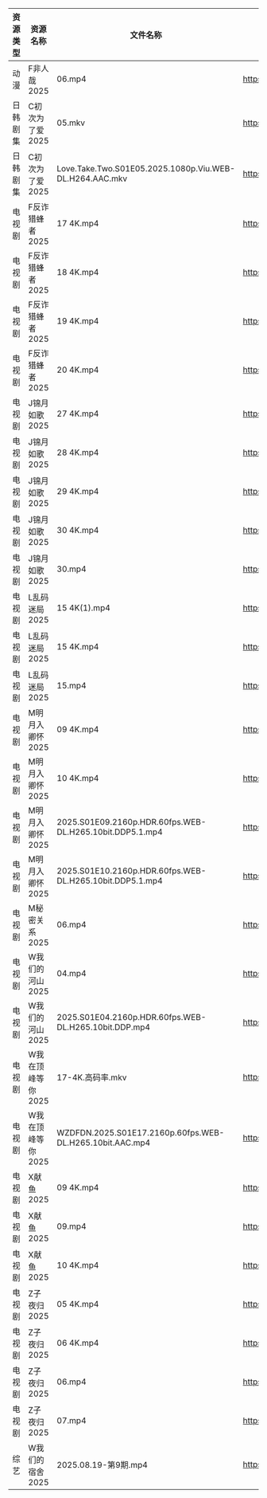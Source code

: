 | 资源类型 | 资源名称        | 文件名称                                                     | 分享链接                                 | 更新时间                |
| ---- | ----------- | -------------------------------------------------------- | ------------------------------------ | ------------------- |
| 动漫   | F非人哉2025    | 06.mp4                                                   | https://pan.quark.cn/s/f1a1468453ba  | 2025-08-19 21:19:05 |
| 日韩剧集 | C初次为了爱2025  | 05.mkv                                                   | https://pan.quark.cn/s/0523b5d1b795  | 2025-08-19 21:16:59 |
| 日韩剧集 | C初次为了爱2025  | Love.Take.Two.S01E05.2025.1080p.Viu.WEB-DL.H264.AAC.mkv  | https://pan.quark.cn/s/0523b5d1b795  | 2025-08-19 21:17:04 |
| 电视剧  | F反诈猎蜂者2025  | 17 4K.mp4                                                | https://www.alipan.com/s/y2n2PsHN76n | 2025-08-19 20:00:36 |
| 电视剧  | F反诈猎蜂者2025  | 18 4K.mp4                                                | https://www.alipan.com/s/y2n2PsHN76n | 2025-08-19 20:00:36 |
| 电视剧  | F反诈猎蜂者2025  | 19 4K.mp4                                                | https://www.alipan.com/s/y2n2PsHN76n | 2025-08-19 20:00:35 |
| 电视剧  | F反诈猎蜂者2025  | 20 4K.mp4                                                | https://www.alipan.com/s/y2n2PsHN76n | 2025-08-19 20:00:34 |
| 电视剧  | J锦月如歌2025   | 27 4K.mp4                                                | https://www.alipan.com/s/jdpjNxUdeEZ | 2025-08-19 20:00:46 |
| 电视剧  | J锦月如歌2025   | 28 4K.mp4                                                | https://www.alipan.com/s/jdpjNxUdeEZ | 2025-08-19 20:00:45 |
| 电视剧  | J锦月如歌2025   | 29 4K.mp4                                                | https://www.alipan.com/s/jdpjNxUdeEZ | 2025-08-19 20:00:45 |
| 电视剧  | J锦月如歌2025   | 30 4K.mp4                                                | https://www.alipan.com/s/jdpjNxUdeEZ | 2025-08-19 20:00:44 |
| 电视剧  | J锦月如歌2025   | 30.mp4                                                   | https://www.alipan.com/s/jdpjNxUdeEZ | 2025-08-19 20:00:44 |
| 电视剧  | L乱码迷局2025   | 15 4K(1).mp4                                             | https://www.alipan.com/s/CJ4yqcSAku1 | 2025-08-19 20:00:54 |
| 电视剧  | L乱码迷局2025   | 15 4K.mp4                                                | https://www.alipan.com/s/CJ4yqcSAku1 | 2025-08-19 18:00:53 |
| 电视剧  | L乱码迷局2025   | 15.mp4                                                   | https://www.alipan.com/s/CJ4yqcSAku1 | 2025-08-19 18:00:53 |
| 电视剧  | M明月入卿怀2025  | 09 4K.mp4                                                | https://www.alipan.com/s/xHamJTAqzs9 | 2025-08-19 20:01:07 |
| 电视剧  | M明月入卿怀2025  | 10 4K.mp4                                                | https://www.alipan.com/s/xHamJTAqzs9 | 2025-08-19 20:01:06 |
| 电视剧  | M明月入卿怀2025  | 2025.S01E09.2160p.HDR.60fps.WEB-DL.H265.10bit.DDP5.1.mp4 | https://pan.quark.cn/s/6b8f9ab94561  | 2025-08-19 21:24:36 |
| 电视剧  | M明月入卿怀2025  | 2025.S01E10.2160p.HDR.60fps.WEB-DL.H265.10bit.DDP5.1.mp4 | https://pan.quark.cn/s/6b8f9ab94561  | 2025-08-19 21:24:30 |
| 电视剧  | M秘密关系2025   | 06.mp4                                                   | https://pan.quark.cn/s/332e300c799d  | 2025-08-19 21:25:26 |
| 电视剧  | W我们的河山2025  | 04.mp4                                                   | https://pan.quark.cn/s/c4dc5a2cd5fe  | 2025-08-19 21:31:33 |
| 电视剧  | W我们的河山2025  | 2025.S01E04.2160p.HDR.60fps.WEB-DL.H265.10bit.DDP.mp4    | https://pan.quark.cn/s/c4dc5a2cd5fe  | 2025-08-19 21:31:30 |
| 电视剧  | W我在顶峰等你2025 | 17-4K.高码率.mkv                                            | https://pan.quark.cn/s/cb17e03fd6d6  | 2025-08-19 16:31:35 |
| 电视剧  | W我在顶峰等你2025 | WZDFDN.2025.S01E17.2160p.60fps.WEB-DL.H265.10bit.AAC.mp4 | https://pan.quark.cn/s/cb17e03fd6d6  | 2025-08-19 16:31:39 |
| 电视剧  | X献鱼2025     | 09 4K.mp4                                                | https://www.alipan.com/s/RdyreAB7CLk | 2025-08-19 18:01:33 |
| 电视剧  | X献鱼2025     | 09.mp4                                                   | https://www.alipan.com/s/RdyreAB7CLk | 2025-08-19 18:01:32 |
| 电视剧  | X献鱼2025     | 10 4K.mp4                                                | https://www.alipan.com/s/RdyreAB7CLk | 2025-08-19 18:01:32 |
| 电视剧  | Z子夜归2025    | 05 4K.mp4                                                | https://www.alipan.com/s/eenSecWfvhF | 2025-08-19 20:01:57 |
| 电视剧  | Z子夜归2025    | 06 4K.mp4                                                | https://www.alipan.com/s/eenSecWfvhF | 2025-08-19 20:01:56 |
| 电视剧  | Z子夜归2025    | 06.mp4                                                   | https://www.alipan.com/s/eenSecWfvhF | 2025-08-19 20:01:56 |
| 电视剧  | Z子夜归2025    | 07.mp4                                                   | https://www.alipan.com/s/eenSecWfvhF | 2025-08-19 20:01:55 |
| 综艺   | W我们的宿舍2025  | 2025.08.19-第9期.mp4                                       | https://pan.quark.cn/s/f9a388d84b7d  | 2025-08-19 16:40:59 |
